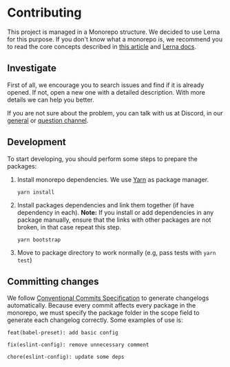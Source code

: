 # Contributing

This project is managed in a Monorepo structure. We decided to use Lerna for this purpose. If you don't know what a monorepo is, we recommend you to read the core concepts described in [this article](https://medium.com/@maoberlehner/monorepos-in-the-wild-33c6eb246cb9) and [Lerna docs](https://lernajs.io/).

## Investigate

First of all, we encourage you to search issues and find if it is already opened. If not, open a new one with a detailed description. With more details we can help you better.

If you are not sure about the problem, you can talk with us at Discord, in our [general](https://discord.gg/6s5CBRu) or [question channel](https://discord.gg/BVyg4F6).

## Development

To start developing, you should perform some steps to prepare the packages:

1.  Install monorepo dependencies. We use [Yarn](https://yarnpkg.com) as package manager.
    ```shell
    yarn install
    ```
2.  Install packages dependencies and link them together (if have dependency in each). **Note:** If you install or add dependencies in any package manually, ensure that the links with other packages are not broken, in that case repeat this step.
    ```shell
    yarn bootstrap
    ```
3.  Move to package directory to work normally (e.g, pass tests with `yarn test`)

## Committing changes

We follow [Conventional Commits Specification](https://conventionalcommits.org/) to generate changelogs automatically. Because every commit affects every package in the monorepo, we must specify the package folder in the scope field to generate each changelog correctly. Some examples of use is:
```shell
feat(babel-preset): add basic config
```
```shell
fix(eslint-config): remove unnecessary comment
```
```shell
chore(eslint-config): update some deps
```
